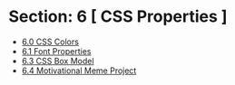 # Section: 6 [ CSS Properties ]

* [6.0 CSS Colors](./6.0%20CSS%20Colors/)
* [6.1 Font Properties](./6.1%20Font%20Properties/)
* [6.3 CSS Box Model ](./6.3%20CSS%20Box%20Model/)
* [6.4 Motivational Meme Project](./6.4%20Motivation%20Meme%20Project/)